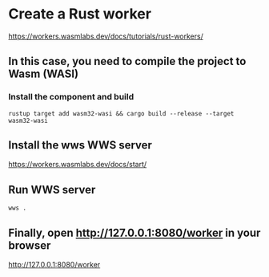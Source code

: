 # Create a Rust worker

<https://workers.wasmlabs.dev/docs/tutorials/rust-workers/>

## In this case, you need to compile the project to Wasm (WASI)

### Install the component and build

`rustup target add wasm32-wasi && cargo build --release --target wasm32-wasi`

## Install the wws WWS server

<https://workers.wasmlabs.dev/docs/start/>

## Run WWS server

`wws .`

## Finally, open <http://127.0.0.1:8080/worker> in your browser

 <http://127.0.0.1:8080/worker>
